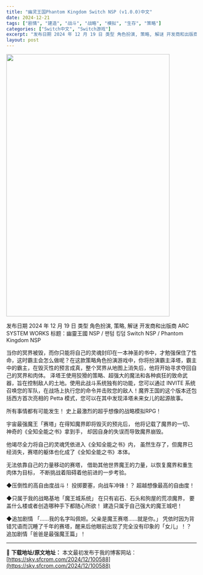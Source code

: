 ```yaml
---
title: "幽灵王国Phantom Kingdom Switch NSP (v1.0.0)中文"
date: 2024-12-21
tags: ["剧情", "建造", "战斗", "战略", "模拟", "生存", "策略"]
categories: ["Switch中文", "Switch游戏"]
excerpt: "发布日期 2024 年 12 月 19 日 类型 角色扮演, 策略, 解谜 开发商和出版商 ARC SYSTEM WORKS 标题：幽靈王國 NSP / 팬텀 킹덤 Switch NSP / Phantom Kingdom NSP 当你的冥界被毁，而你只能将自己的灵魂封印在一本神圣的书中，才勉强保住&hellip;"
layout: post
---
```


<img class="aligncenter size-full wp-image-100589" src="https://sky.sfcrom.com/wp-content/uploads/2024/12/2024122111432282.webp" alt="" width="432" height="692" />

发布日期 2024 年 12 月 19 日
类型 角色扮演, 策略, 解谜
开发商和出版商 ARC SYSTEM WORKS
标题：幽靈王國 NSP / 팬텀 킹덤 Switch NSP / Phantom Kingdom NSP

当你的冥界被毁，而你只能将自己的灵魂封印在一本神圣的书中，才勉强保住了性命，这时霸主会怎么做呢？在这款策略角色扮演游戏中，你将扮演霸主泽塔，霸主中的霸主，在毁灭性的预言成真，整个冥界从地图上消失后，他将开始寻求夺回自己的冥界和肉体。
泽塔王使用狡猾的策略、超强大的魔法和各种疯狂的致命武器，旨在控制敌人的土地。使用此战斗系统独有的功能，您可以通过 INVITE 系统召唤您的军队，在战场上执行您的命令并击败您的敌人！魔界王国的这个版本还包括西方首次亮相的 Petta 模式，您可以在其中发现泽塔未来女儿的起源故事。

所有事情都有可能发生！
史上最激烈的超乎想像的战略模拟RPG！

宇宙最强魔王「赛塔」在得知魔界即将毁灭的预兆后，
他将记载了魔界的一切、
神奇的《全知全能之书》拿到手，
却因自身的失误而导致魔界崩毁。

他竭尽全力将自己的灵魂凭依进入《全知全能之书》内，
虽然生存了，但魔界已经消失，赛塔的躯体也化成了《全知全能之书》本体。

无法依靠自己的力量移动的赛塔，
借助其他世界魔王的力量，以恢复魔界和重生肉体为目标，
不断挑战着阻碍着他前进的一步考验。

◆压倒性的高自由度战斗！
投掷要塞，向战车冲锋！？
超越想像最高的自由度！

◆只属于我的战略基地「魔王城系统」
在只有岩石、石头和狗屋的荒凉魔界，
要盖什么楼或者创造哪种手下都随心所欲！
建造只属于自己强大的魔王城吧！

◆追加剧情
「……我的名字叫佩妲。父亲是魔王赛塔……就是你。」
凭依时因为背错咒语而沉睡了千年的赛塔，醒来后他眼前出现了完全没有印象的「女儿」！？
追加剧情「爸爸是最强魔王篇」！

---
📖 **下载地址/原文地址：** 本文最初发布于我的博客网站：[https://sky.sfcrom.com/2024/12/100588](https://sky.sfcrom.com/2024/12/100588)
